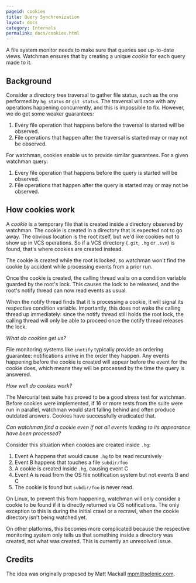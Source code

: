 ```yaml
---
pageid: cookies
title: Query Synchronization
layout: docs
category: Internals
permalink: docs/cookies.html
---
```


A file system monitor needs to make sure that queries see up-to-date
views. Watchman ensures that by creating a unique *cookie* for each query made
to it.

## Background

Consider a directory tree traversal to gather file status, such as the one
performed by `hg status` or `git status`. The traversal will race with any
operations happening concurrently, and this is impossible to fix. However, we
do get some weaker guarantees:

1. Every file operation that happens before the traversal is started will be
observed.
2. File operations that happen after the traversal is started may or may not be
observed.

For watchman, cookies enable us to provide similar guarantees. For a given
watchman query:

1. Every file operation that happens before the query is started will be
observed.
2. File operations that happen after the query is started may or may not be
observed.

## How cookies work

A *cookie* is a temporary file that is created inside a directory observed by
watchman. The cookie is created in a directory that is expected not to go
away. The obvious location is the root itself, but we'd like cookies not to show
up in VCS operations. So if a VCS directory (`.git`, `.hg` or `.svn`) is found,
that's where cookies are created instead.

The cookie is created while the root is locked, so watchman won't find the
cookie by accident while processing events from a prior run.

Once the cookie is created, the calling thread waits on a condition variable
guarded by the root's lock. This causes the lock to be released, and the root's
notify thread can now read events as usual.

When the notify thread finds that it is processing a cookie, it will signal its
respective condition variable. Importantly, this does not wake the calling
thread up immediately: since the notify thread still holds the root lock, the
calling thread will only be able to proceed once the notify thread releases the
lock.

*What do cookies get us?*

File monitoring systems like `inotify` typically provide an ordering guarantee:
notifications arrive in the order they happen. Any events happening before the
cookie is created will appear before the event for the cookie does, which means
they will be processed by the time the query is answered.

*How well do cookies work?*

The Mercurial test suite has proved to be a good stress test for
watchman. Before cookies were implemented, if 16 or more tests from the suite
were run in parallel, watchman would start falling behind and often produce
outdated answers. Cookies have successfully eradicated that.

*Can watchman find a cookie even if not all events leading to its appearance
 have been processed?*

Consider this situation when cookies are created inside `.hg`:

1. Event A happens that would cause `.hg` to be read recursively
2. Event B happens that touches a file `subdir/foo`
3. A cookie is created inside `.hg`, causing event C
4. Event A is read from the OS file notification system but not events B and C
5. The cookie is found but `subdir/foo` is never read.

On Linux, to prevent this from happening, watchman will only consider a cookie
to be found if it is directly returned via OS notifications. The only exception
to this is during the initial crawl or a recrawl, when the cookie directory
isn't being watched yet.

On other platforms, this becomes more complicated because the respective
monitoring system only tells us that something inside a directory was created,
not what was created. This is currently an unresolved issue.

## Credits

The idea was originally proposed by Matt Mackall <mpm@selenic.com>.
